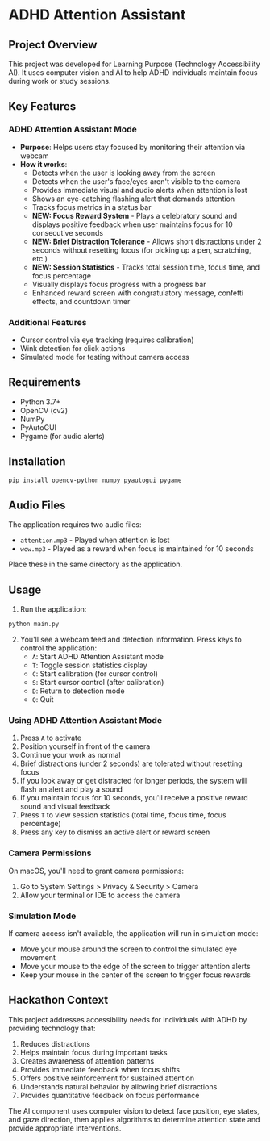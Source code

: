 # ADHD Attention Assistant

## Project Overview
This project was developed for Learning Purpose (Technology Accessibility AI). It uses computer vision and AI to help ADHD individuals maintain focus during work or study sessions.

## Key Features

### ADHD Attention Assistant Mode
- **Purpose**: Helps users stay focused by monitoring their attention via webcam
- **How it works**: 
  - Detects when the user is looking away from the screen
  - Detects when the user's face/eyes aren't visible to the camera
  - Provides immediate visual and audio alerts when attention is lost
  - Shows an eye-catching flashing alert that demands attention
  - Tracks focus metrics in a status bar
  - **NEW: Focus Reward System** - Plays a celebratory sound and displays positive feedback when user maintains focus for 10 consecutive seconds
  - **NEW: Brief Distraction Tolerance** - Allows short distractions under 2 seconds without resetting focus (for picking up a pen, scratching, etc.)
  - **NEW: Session Statistics** - Tracks total session time, focus time, and focus percentage
  - Visually displays focus progress with a progress bar
  - Enhanced reward screen with congratulatory message, confetti effects, and countdown timer

### Additional Features
- Cursor control via eye tracking (requires calibration)
- Wink detection for click actions
- Simulated mode for testing without camera access

## Requirements
- Python 3.7+
- OpenCV (cv2)
- NumPy
- PyAutoGUI
- Pygame (for audio alerts)

## Installation
```bash
pip install opencv-python numpy pyautogui pygame
```

## Audio Files
The application requires two audio files:
- `attention.mp3` - Played when attention is lost
- `wow.mp3` - Played as a reward when focus is maintained for 10 seconds

Place these in the same directory as the application.

## Usage

1. Run the application:
```bash
python main.py
```

2. You'll see a webcam feed and detection information. Press keys to control the application:
   - `A`: Start ADHD Attention Assistant mode
   - `T`: Toggle session statistics display
   - `C`: Start calibration (for cursor control)
   - `S`: Start cursor control (after calibration)
   - `D`: Return to detection mode
   - `Q`: Quit

### Using ADHD Attention Assistant Mode
1. Press `A` to activate
2. Position yourself in front of the camera
3. Continue your work as normal
4. Brief distractions (under 2 seconds) are tolerated without resetting focus
5. If you look away or get distracted for longer periods, the system will flash an alert and play a sound
6. If you maintain focus for 10 seconds, you'll receive a positive reward sound and visual feedback
7. Press `T` to view session statistics (total time, focus time, focus percentage)
8. Press any key to dismiss an active alert or reward screen

### Camera Permissions
On macOS, you'll need to grant camera permissions:
1. Go to System Settings > Privacy & Security > Camera
2. Allow your terminal or IDE to access the camera

### Simulation Mode
If camera access isn't available, the application will run in simulation mode:
- Move your mouse around the screen to control the simulated eye movement
- Move your mouse to the edge of the screen to trigger attention alerts
- Keep your mouse in the center of the screen to trigger focus rewards

## Hackathon Context
This project addresses accessibility needs for individuals with ADHD by providing technology that:
1. Reduces distractions
2. Helps maintain focus during important tasks
3. Creates awareness of attention patterns
4. Provides immediate feedback when focus shifts
5. Offers positive reinforcement for sustained attention
6. Understands natural behavior by allowing brief distractions
7. Provides quantitative feedback on focus performance

The AI component uses computer vision to detect face position, eye states, and gaze direction, then applies algorithms to determine attention state and provide appropriate interventions. 